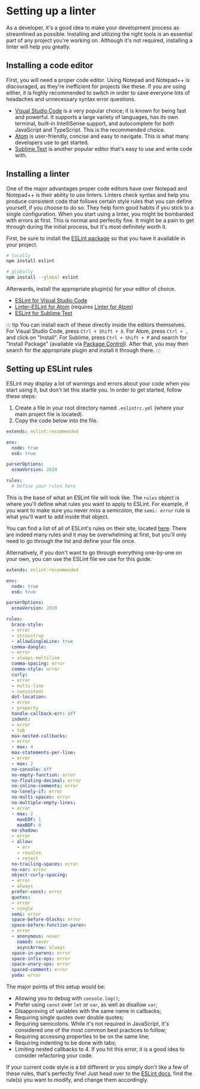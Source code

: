 # Setting up a linter

As a developer, it's a good idea to make your development process as streamlined as possible. Installing and utilizing the right tools is an essential part of any project you're working on. Although it's not required, installing a linter will help you greatly.

## Installing a code editor

First, you will need a proper code editor. Using Notepad and Notepad++ is discouraged, as they're inefficient for projects like these. If you are using either, it is highly recommended to switch in order to save everyone lots of headaches and unnecessary syntax error questions.

* [Visual Studio Code](https://code.visualstudio.com/) is a very popular choice; it is known for being fast and powerful. It supports a large variety of languages, has its own terminal, built-in IntelliSense support, and autocomplete for both JavaScript and TypeScript. This is the recommended choice.
* [Atom](https://atom.io/) is user-friendly, concise and easy to navigate. This is what many developers use to get started.
* [Sublime Text](https://www.sublimetext.com/) is another popular editor that's easy to use and write code with.

## Installing a linter

One of the major advantages proper code editors have over Notepad and Notepad++ is their ability to use linters. Linters check syntax and help you produce consistent code that follows certain style rules that you can define yourself, if you choose to do so. They help form good habits if you stick to a single configuration. When you start using a linter, you might be bombarded with errors at first. This is normal and perfectly fine. It might be a pain to get through during the initial process, but it's most definitely worth it.

First, be sure to install the [ESLint package](https://www.npmjs.com/package/eslint) so that you have it available in your project.

```bash
# locally
npm install eslint

# globally
npm install --global eslint
```

Afterwards, install the appropriate plugin(s) for your editor of choice.

* [ESLint for Visual Studio Code](https://marketplace.visualstudio.com/items?itemName=dbaeumer.vscode-eslint)
* [Linter-ESLint for Atom](https://atom.io/packages/linter-eslint) (requires [Linter for Atom](https://atom.io/packages/linter))
* [ESLint for Sublime Text](https://packagecontrol.io/packages/ESLint)

::: tip
You can install each of these directly inside the editors themselves. For Visual Studio Code, press `Ctrl + Shift + X`. For Atom, press `Ctrl + ,` and click on "Install". For Sublime, press `Ctrl + Shift + P` and search for "Install Package" (available via [Package Control](https://packagecontrol.io/installation)). After that, you may then search for the appropriate plugin and install it through there.
:::

## Setting up ESLint rules

ESLint may display a lot of warnings and errors about your code when you start using it, but don't let this startle you. In order to get started, follow these steps:

1. Create a file in your root directory named `.eslintrc.yml` (where your main project file is located).
2. Copy the code below into the file.

```yaml
extends: eslint:recommended

env:
  node: true
  es6: true

parserOptions:
  ecmaVersion: 2019

rules:
  # Define your rules here
```

This is the base of what an ESLint file will look like. The `rules` object is where you'll define what rules you want to apply to ESLint. For example, if you want to make sure you never miss a semicolon, the `semi: error` rule is what you'll want to add inside that object.

You can find a list of all of ESLint's rules on their site, located [here](https://eslint.org/). There are indeed many rules and it may be overwhelming at first, but you'll only need to go through the list and define your file once.

Alternatively, if you don't want to go through everything one-by-one on your own, you can use the ESLint file we use for this guide.

```yaml
extends: eslint:recommended

env:
  node: true
  es6: true

parserOptions:
  ecmaVersion: 2019

rules:
  brace-style:
  - error
  - stroustrup
  - allowSingleLine: true
  comma-dangle:
  - error
  - always-multiline
  comma-spacing: error
  comma-style: error
  curly:
  - error
  - multi-line
  - consistent
  dot-location:
  - error
  - property
  handle-callback-err: off
  indent:
  - error
  - tab
  max-nested-callbacks:
  - error
  - max: 4
  max-statements-per-line:
  - error
  - max: 2
  no-console: off
  no-empty-function: error
  no-floating-decimal: error
  no-inline-comments: error
  no-lonely-if: error
  no-multi-spaces: error
  no-multiple-empty-lines:
  - error
  - max: 2
    maxEOF: 1
    maxBOF: 0
  no-shadow:
  - error
  - allow:
    - err
    - resolve
    - reject
  no-trailing-spaces: error
  no-var: error
  object-curly-spacing:
  - error
  - always
  prefer-const: error
  quotes:
  - error
  - single
  semi: error
  space-before-blocks: error
  space-before-function-paren:
  - error
  - anonymous: never
    named: never
    asyncArrow: always
  space-in-parens: error
  space-infix-ops: error
  space-unary-ops: error
  spaced-comment: error
  yoda: error
```

The major points of this setup would be:

* Allowing you to debug with `console.log()`;
* Prefer using `const` over `let` or `var`, as well as disallow `var`;
* Disapproving of variables with the same name in callbacks;
* Requiring single quotes over double quotes;
* Requiring semicolons. While it's not required in JavaScript, it's considered one of the most common best practices to follow;
* Requiring accessing properties to be on the same line;
* Requiring indenting to be done with tabs;
* Limiting nested callbacks to 4. If you hit this error, it is a good idea to consider refactoring your code.

If your current code style is a bit different or you simply don't like a few of these rules, that's perfectly fine! Just head over to the [ESLint docs](https://eslint.org/docs/rules/), find the rule(s) you want to modify, and change them accordingly.
